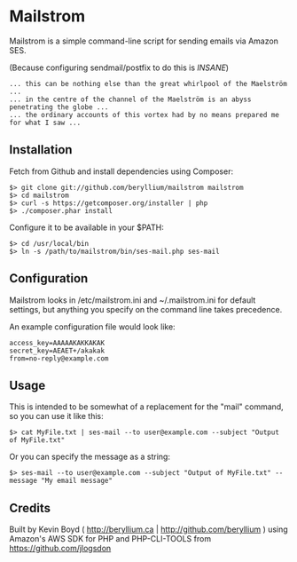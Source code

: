 Mailstrom
=========

Mailstrom is a simple command-line script for sending emails via Amazon SES.

(Because configuring sendmail/postfix to do this is *INSANE*)

    ... this can be nothing else than the great whirlpool of the Maelström ...
    ... in the centre of the channel of the Maelström is an abyss penetrating the globe ...
    ... the ordinary accounts of this vortex had by no means prepared me for what I saw ...

Installation
------------

Fetch from Github and install dependencies using Composer:

    $> git clone git://github.com/beryllium/mailstrom mailstrom
    $> cd mailstrom
    $> curl -s https://getcomposer.org/installer | php
    $> ./composer.phar install

Configure it to be available in your $PATH:

    $> cd /usr/local/bin
    $> ln -s /path/to/mailstrom/bin/ses-mail.php ses-mail

Configuration
-------------

Mailstrom looks in /etc/mailstrom.ini and ~/.mailstrom.ini for default settings, but anything you specify on the command line takes precedence.

An example configuration file would look like:

    access_key=AAAAAKAKKAKAK
    secret_key=AEAET+/akakak
    from=no-reply@example.com

Usage
-----

This is intended to be somewhat of a replacement for the "mail" command, so you can use it like this:

    $> cat MyFile.txt | ses-mail --to user@example.com --subject "Output of MyFile.txt"

Or you can specify the message as a string:

    $> ses-mail --to user@example.com --subject "Output of MyFile.txt" --message "My email message"

Credits
-------

Built by Kevin Boyd ( http://beryllium.ca | http://github.com/beryllium ) using Amazon's AWS SDK for PHP and PHP-CLI-TOOLS from https://github.com/jlogsdon
